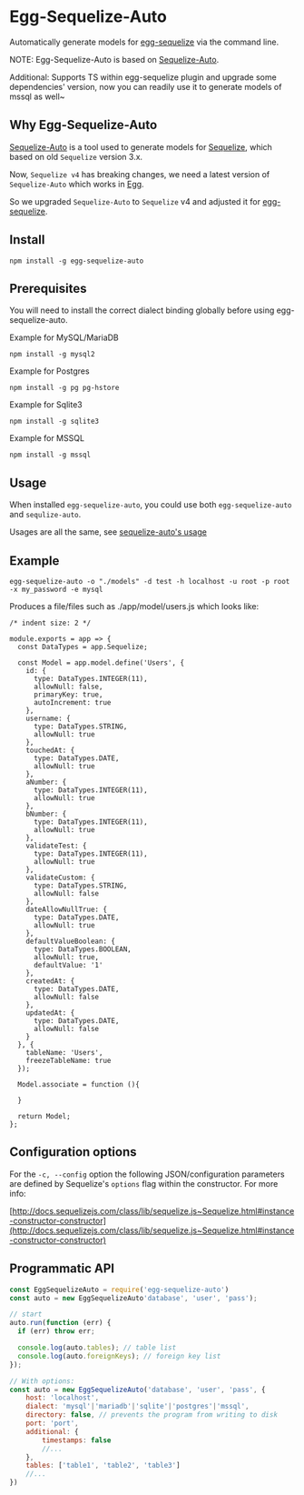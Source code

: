 # Egg-Sequelize-Auto

Automatically generate models for [egg-sequelize](https://github.com/eggjs/egg-sequelize) via the command line.

NOTE: Egg-Sequelize-Auto is based on [Sequelize-Auto](https://github.com/sequelize/sequelize-auto).

Additional: Supports TS within egg-sequelize plugin and upgrade some dependencies' version, now you can readily use it to generate models of mssql as well~

## Why Egg-Sequelize-Auto

[Sequelize-Auto](https://github.com/sequelize/sequelize-auto)
is a tool used to generate models for [Sequelize](https://github.com/sequelize/sequelize), which based on old `Sequelize` version 3.x.

Now, `Sequelize v4` has breaking changes, we need a latest version of `Sequelize-Auto` which works in [Egg](https://github.com/eggjs/egg).

So we upgraded `Sequelize-Auto` to `Sequelize` v4 and adjusted it for [egg-sequelize](https://github.com/eggjs/egg-sequelize).

## Install

    npm install -g egg-sequelize-auto

## Prerequisites

You will need to install the correct dialect binding globally before using egg-sequelize-auto.

Example for MySQL/MariaDB

`npm install -g mysql2`

Example for Postgres

`npm install -g pg pg-hstore`

Example for Sqlite3

`npm install -g sqlite3`

Example for MSSQL

`npm install -g mssql`

## Usage

When installed `egg-sequelize-auto`, you could use both `egg-sequelize-auto` and `sequlize-auto`.

Usages are all the same, see [sequelize-auto's usage](https://github.com/sequelize/sequelize-auto#usage)

## Example

    egg-sequelize-auto -o "./models" -d test -h localhost -u root -p root -x my_password -e mysql

Produces a file/files such as ./app/model/users.js which looks like:

    /* indent size: 2 */

    module.exports = app => {
      const DataTypes = app.Sequelize;

      const Model = app.model.define('Users', {
        id: {
          type: DataTypes.INTEGER(11),
          allowNull: false,
          primaryKey: true,
          autoIncrement: true
        },
        username: {
          type: DataTypes.STRING,
          allowNull: true
        },
        touchedAt: {
          type: DataTypes.DATE,
          allowNull: true
        },
        aNumber: {
          type: DataTypes.INTEGER(11),
          allowNull: true
        },
        bNumber: {
          type: DataTypes.INTEGER(11),
          allowNull: true
        },
        validateTest: {
          type: DataTypes.INTEGER(11),
          allowNull: true
        },
        validateCustom: {
          type: DataTypes.STRING,
          allowNull: false
        },
        dateAllowNullTrue: {
          type: DataTypes.DATE,
          allowNull: true
        },
        defaultValueBoolean: {
          type: DataTypes.BOOLEAN,
          allowNull: true,
          defaultValue: '1'
        },
        createdAt: {
          type: DataTypes.DATE,
          allowNull: false
        },
        updatedAt: {
          type: DataTypes.DATE,
          allowNull: false
        }
      }, {
        tableName: 'Users',
        freezeTableName: true
      });

      Model.associate = function (){

      }

      return Model;
    };


## Configuration options

For the `-c, --config` option the following JSON/configuration parameters are defined by Sequelize's `options` flag within the constructor. For more info:

[http://docs.sequelizejs.com/class/lib/sequelize.js~Sequelize.html#instance-constructor-constructor](http://docs.sequelizejs.com/class/lib/sequelize.js~Sequelize.html#instance-constructor-constructor)

## Programmatic API

```js
const EggSequelizeAuto = require('egg-sequelize-auto')
const auto = new EggSequelizeAuto'database', 'user', 'pass');

// start 
auto.run(function (err) {
  if (err) throw err;

  console.log(auto.tables); // table list
  console.log(auto.foreignKeys); // foreign key list
});

// With options:
const auto = new EggSequelizeAuto('database', 'user', 'pass', {
    host: 'localhost',
    dialect: 'mysql'|'mariadb'|'sqlite'|'postgres'|'mssql',
    directory: false, // prevents the program from writing to disk
    port: 'port',
    additional: {
        timestamps: false
        //...
    },
    tables: ['table1', 'table2', 'table3']
    //...
})
```